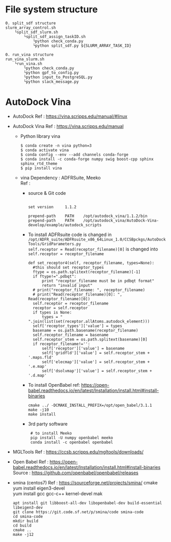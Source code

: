# File system structure
```
0. split_sdf structure  
slurm_array_control.sh
	└split_sdf_slurm.sh  
		└split_sdf_assign_taskID.sh  
			└python check_conda.py  
			└python split_sdf.py ${SLURM_ARRAY_TASK_ID}  

0. run_vina structure  
run_vina_slurm.sh  
	└run_vina.sh  
		└python check_conda.py  
		└python gpf_to_config.py  
		└python input_to_PostgreSQL.py  
		└python slack_message.py  
```


# AutoDock Vina
- AutoDock
  Ref : https://vina.scripps.edu/manual/#linux
- AutoDock Vina
  Ref : https://vina.scripps.edu/manual  
  - Python library vina
    ```
    $ conda create -n vina python=3
    $ conda activate vina
    $ conda config --env --add channels conda-forge
    $ conda install -c conda-forge numpy swig boost-cpp sphinx sphinx_rtd_theme
    $ pip install vina
    ```
  - vina
    Dependency : ADFRSuite, Meeko  
    Ref : 
    - source & Git code
      ```
      ```
      ```
      set version     1.1.2

      prepend-path    PATH    /opt/autodock_vina/1.1.2/bin
      prepend-path    PATH    /opt/autodock_vina/AutoDock-Vina-develop/example/autodock_scripts

      ```
    - To install ADFRsuite
      code is changed in `/opt/ADFR_suite/ADFRsuite_x86_64Linux_1.0/CCSBpckgs/AutoDockTools/GridParameters.py`   
      `self.receptor = Read(receptor_filename)[0]` is changed into `self.receptor = receptor_filename`
      ```
      def set_receptor4(self, receptor_filename, types=None):
        #this should set receptor_types
        ftype = os.path.splitext(receptor_filename)[-1]
        if ftype!=".pdbqt":
            print "receptor_filename must be in pdbqt format"
            return "invalid input"
        # print("receptor_filename: ", receptor_filename)
        # print("Read(receptor_filename)[0]: ", Read(receptor_filename)[0])
        self.receptor = receptor_filename
        receptor = self.receptor
        if types is None:
            types = " ".join(list(set(receptor.allAtoms.autodock_element)))
        self['receptor_types']['value'] = types
        basename = os.path.basename(receptor_filename)
        self.receptor_filename = basename
        self.receptor_stem = os.path.splitext(basename)[0]
        if receptor_filename!='':
            self['receptor']['value'] = basename
            self['gridfld']['value'] = self.receptor_stem + '.maps.fld'
            self['elecmap']['value'] = self.receptor_stem + '.e.map'
            self['dsolvmap']['value'] = self.receptor_stem + '.d.map' 
      ```
    
    - To install OpenBabel
      ref: https://open-babel.readthedocs.io/en/latest/Installation/install.html#install-binaries
      ```
      cmake ../ -DCMAKE_INSTALL_PREFIX=/opt/open_babel/3.1.1
      make -j10
      make install
      ```
    - 3rd party software
      ```
       # to install Meeko
       pip install -U numpy openbabel meeko
       conda install -c openbabel openbabel
      ```
    
- MGLTools
  Ref : https://ccsb.scripps.edu/mgltools/downloads/
- Open Babel
  Ref : https://open-babel.readthedocs.io/en/latest/Installation/install.html#install-binaries  
  Source : https://github.com/openbabel/openbabel/releases  
- smina (centos7)
  Ref : https://sourceforge.net/projects/smina/
  cmake  
  yum install eigen3-devel  
  yum install gcc gcc-c++ kernel-devel mak  
  
  ```
  apt install git libboost-all-dev libopenbabel-dev build-essential libeigen3-dev
  git clone https://git.code.sf.net/p/smina/code smina-code
  cd smina-code
  mkdir build
  cd build
  cmake ..
  make -j12
  ```
